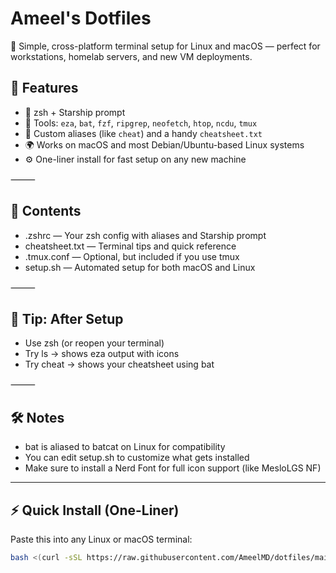 # Ameel's Dotfiles

🚀 Simple, cross-platform terminal setup for Linux and macOS — perfect for workstations, homelab servers, and new VM deployments.

## 🔧 Features

- 🧠 zsh + Starship prompt
- 🧪 Tools: `eza`, `bat`, `fzf`, `ripgrep`, `neofetch`, `htop`, `ncdu`, `tmux`
- 📄 Custom aliases (like `cheat`) and a handy `cheatsheet.txt`
- 🌍 Works on macOS and most Debian/Ubuntu-based Linux systems
- ⚙️ One-liner install for fast setup on any new machine

⸻

## 📄 Contents

- .zshrc — Your zsh config with aliases and Starship prompt
- cheatsheet.txt — Terminal tips and quick reference
- .tmux.conf — Optional, but included if you use tmux
- setup.sh — Automated setup for both macOS and Linux

⸻

## 🧠 Tip: After Setup

- Use zsh (or reopen your terminal)
- Try ls → shows eza output with icons
- Try cheat → shows your cheatsheet using bat

⸻

## 🛠 Notes

- bat is aliased to batcat on Linux for compatibility
- You can edit setup.sh to customize what gets installed
- Make sure to install a Nerd Font for full icon support (like MesloLGS NF)

---

## ⚡ Quick Install (One-Liner)

Paste this into any Linux or macOS terminal:

```bash
bash <(curl -sSL https://raw.githubusercontent.com/AmeelMD/dotfiles/main/setup.sh)

